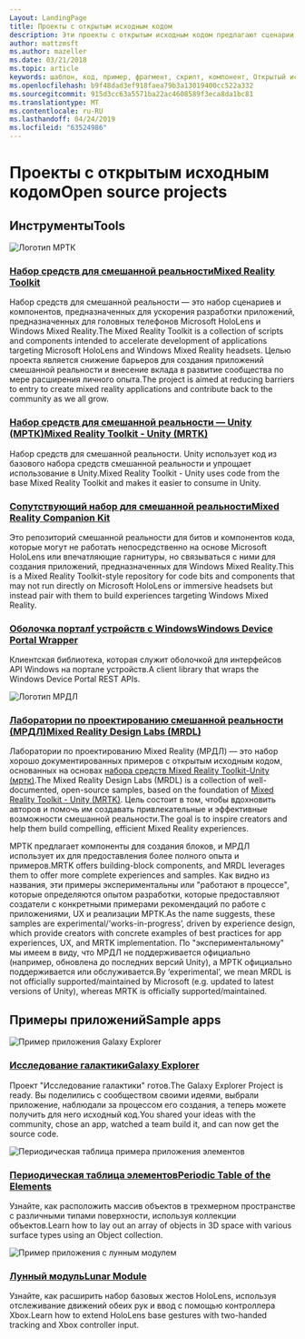 ```yaml
---
Layout: LandingPage
title: Проекты с открытым исходным кодом
description: Эти проекты с открытым исходным кодом предлагают сценарии, компоненты, примеры и примеры из разработки смешанной реальности в Майкрософт, которые помогут ускорить разработку смешанной реальности.
author: mattzmsft
ms.author: mazeller
ms.date: 03/21/2018
ms.topic: article
keywords: шаблон, код, пример, фрагмент, скрипт, компонент, Открытый исходный код, проект
ms.openlocfilehash: b9f48dad3ef918faea79b3a13019400cc522a332
ms.sourcegitcommit: 915d3cc63a5571ba22ac4608589f3eca8da1bc81
ms.translationtype: MT
ms.contentlocale: ru-RU
ms.lasthandoff: 04/24/2019
ms.locfileid: "63524986"
---
```

# <a name="open-source-projects"></a><span data-ttu-id="bdb31-104">Проекты с открытым исходным кодом</span><span class="sxs-lookup"><span data-stu-id="bdb31-104">Open source projects</span></span>

## <a name="tools"></a><span data-ttu-id="bdb31-105">Инструменты</span><span class="sxs-lookup"><span data-stu-id="bdb31-105">Tools</span></span>

![Логотип МРТК](images/MRTK_Logo_Rev.png)

### <a name="mixed-reality-toolkithttpsgithubcommicrosoftholotoolkit"></a>[<span data-ttu-id="bdb31-107">Набор средств для смешанной реальности</span><span class="sxs-lookup"><span data-stu-id="bdb31-107">Mixed Reality Toolkit</span></span>](https://github.com/microsoft/HoloToolkit)

<span data-ttu-id="bdb31-108">Набор средств для смешанной реальности — это набор сценариев и компонентов, предназначенных для ускорения разработки приложений, предназначенных для головных телефонов Microsoft HoloLens и Windows Mixed Reality.</span><span class="sxs-lookup"><span data-stu-id="bdb31-108">The Mixed Reality Toolkit is a collection of scripts and components intended to accelerate development of applications targeting Microsoft HoloLens and Windows Mixed Reality headsets.</span></span> <span data-ttu-id="bdb31-109">Целью проекта является снижение барьеров для создания приложений смешанной реальности и внесение вклада в развитие сообщества по мере расширения личного опыта.</span><span class="sxs-lookup"><span data-stu-id="bdb31-109">The project is aimed at reducing barriers to entry to create mixed reality applications and contribute back to the community as we all grow.</span></span> 

### <a name="mixed-reality-toolkit---unity-mrtkhttpsgithubcommicrosoftholotoolkit-unity"></a>[<span data-ttu-id="bdb31-110">Набор средств для смешанной реальности — Unity (МРТК)</span><span class="sxs-lookup"><span data-stu-id="bdb31-110">Mixed Reality Toolkit - Unity (MRTK)</span></span>](https://github.com/microsoft/HoloToolkit-Unity)

<span data-ttu-id="bdb31-111">Набор средств для смешанной реальности. Unity использует код из базового набора средств смешанной реальности и упрощает использование в Unity.</span><span class="sxs-lookup"><span data-stu-id="bdb31-111">Mixed Reality Toolkit - Unity uses code from the base Mixed Reality Toolkit and makes it easier to consume in Unity.</span></span> 

### <a name="mixed-reality-companion-kithttpsgithubcommicrosofthololenscompanionkit"></a>[<span data-ttu-id="bdb31-112">Сопутствующий набор для смешанной реальности</span><span class="sxs-lookup"><span data-stu-id="bdb31-112">Mixed Reality Companion Kit</span></span>](https://github.com/Microsoft/HoloLensCompanionKit)

<span data-ttu-id="bdb31-113">Это репозиторий смешанной реальности для битов и компонентов кода, которые могут не работать непосредственно на основе Microsoft HoloLens или впечатляющие гарнитуры, но связываться с ними для создания приложений, предназначенных для Windows Mixed Reality.</span><span class="sxs-lookup"><span data-stu-id="bdb31-113">This is a Mixed Reality Toolkit-style repository for code bits and components that may not run directly on Microsoft HoloLens or immersive headsets but instead pair with them to build experiences targeting Windows Mixed Reality.</span></span> 

### <a name="windows-device-portal-wrapperhttpsgithubcommicrosoftwindowsdeviceportalwrapper"></a>[<span data-ttu-id="bdb31-114">Оболочка порталf устройств с Windows</span><span class="sxs-lookup"><span data-stu-id="bdb31-114">Windows Device Portal Wrapper</span></span>](https://github.com/Microsoft/WindowsDevicePortalWrapper)

<span data-ttu-id="bdb31-115">Клиентская библиотека, которая служит оболочкой для интерфейсов API Windows на портале устройств.</span><span class="sxs-lookup"><span data-stu-id="bdb31-115">A client library that wraps the Windows Device Portal REST APIs.</span></span>

![Логотип МРДЛ](images/MRDL_Logo_Rev.png)

### <a name="mixed-reality-design-labs-mrdlhttpsgithubcommicrosoftmrdesignlabsunity"></a>[<span data-ttu-id="bdb31-117">Лаборатории по проектированию смешанной реальности (МРДЛ)</span><span class="sxs-lookup"><span data-stu-id="bdb31-117">Mixed Reality Design Labs (MRDL)</span></span>](https://github.com/Microsoft/MRDesignLabs_Unity)

<span data-ttu-id="bdb31-118">Лаборатории по проектированию Mixed Reality (МРДЛ) — это набор хорошо документированных примеров с открытым исходным кодом, основанных на основах [набора средств Mixed Reality Toolkit-Unity (мртк)](https://github.com/microsoft/HoloToolkit-Unity).</span><span class="sxs-lookup"><span data-stu-id="bdb31-118">The Mixed Reality Design Labs (MRDL) is a collection of well-documented, open-source samples, based on the foundation of [Mixed Reality Toolkit - Unity (MRTK)](https://github.com/microsoft/HoloToolkit-Unity).</span></span> <span data-ttu-id="bdb31-119">Цель состоит в том, чтобы вдохновить авторов и помочь им создавать привлекательные и эффективные возможности смешанной реальности.</span><span class="sxs-lookup"><span data-stu-id="bdb31-119">The goal is to inspire creators and help them build compelling, efficient Mixed Reality experiences.</span></span>

<span data-ttu-id="bdb31-120">МРТК предлагает компоненты для создания блоков, и МРДЛ использует их для предоставления более полного опыта и примеров.</span><span class="sxs-lookup"><span data-stu-id="bdb31-120">MRTK offers building-block components, and MRDL leverages them to offer more complete experiences and samples.</span></span> <span data-ttu-id="bdb31-121">Как видно из названия, эти примеры экспериментальны или "работают в процессе", которые определяются опытом разработки, которые предоставляют создатели с конкретными примерами рекомендаций по работе с приложениями, UX и реализации МРТК.</span><span class="sxs-lookup"><span data-stu-id="bdb31-121">As the name suggests, these samples are experimental/’works-in-progress’, driven by experience design, which provide creators with concrete examples of best practices for app experiences, UX, and MRTK implementation.</span></span> <span data-ttu-id="bdb31-122">По "экспериментальному" мы имеем в виду, что МРДЛ не поддерживается официально (например, обновлена до последних версий Unity), а МРТК официально поддерживается или обслуживается.</span><span class="sxs-lookup"><span data-stu-id="bdb31-122">By ‘experimental’, we mean MRDL is not officially supported/maintained by Microsoft (e.g. updated to latest versions of Unity), whereas MRTK is officially supported/maintained.</span></span>


## <a name="sample-apps"></a><span data-ttu-id="bdb31-123">Примеры приложений</span><span class="sxs-lookup"><span data-stu-id="bdb31-123">Sample apps</span></span>

![Пример приложения Galaxy Explorer](images/galaxyexplorer-tile.jpg)
### <a name="galaxy-explorergalaxy-explorermd"></a>[<span data-ttu-id="bdb31-125">Исследование галактики</span><span class="sxs-lookup"><span data-stu-id="bdb31-125">Galaxy Explorer</span></span>](galaxy-explorer.md)

<span data-ttu-id="bdb31-126">Проект "Исследование галактики" готов.</span><span class="sxs-lookup"><span data-stu-id="bdb31-126">The Galaxy Explorer Project is ready.</span></span> <span data-ttu-id="bdb31-127">Вы поделились с сообществом своими идеями, выбрали приложение, наблюдали за процессом его создания, а теперь можете получить для него исходный код.</span><span class="sxs-lookup"><span data-stu-id="bdb31-127">You shared your ideas with the community, chose an app, watched a team build it, and can now get the source code.</span></span> 

![Периодическая таблица примера приложения элементов](images/periodictableofelementsapp-tile.jpg)
### <a name="periodic-table-of-the-elementsperiodic-table-of-the-elementsmd"></a>[<span data-ttu-id="bdb31-129">Периодическая таблица элементов</span><span class="sxs-lookup"><span data-stu-id="bdb31-129">Periodic Table of the Elements</span></span>](periodic-table-of-the-elements.md)

<span data-ttu-id="bdb31-130">Узнайте, как расположить массив объектов в трехмерном пространстве с различными типами поверхности, используя коллекции объектов.</span><span class="sxs-lookup"><span data-stu-id="bdb31-130">Learn how to lay out an array of objects in 3D space with various surface types using an Object collection.</span></span>

![Пример приложения с лунным модулем](images/lunar-module-tile.png)
### <a name="lunar-modulelunar-modulemd"></a>[<span data-ttu-id="bdb31-132">Лунный модуль</span><span class="sxs-lookup"><span data-stu-id="bdb31-132">Lunar Module</span></span>](lunar-module.md)

<span data-ttu-id="bdb31-133">Узнайте, как расширить набор базовых жестов HoloLens, используя отслеживание движений обеих рук и ввод с помощью контроллера Xbox.</span><span class="sxs-lookup"><span data-stu-id="bdb31-133">Learn how to extend HoloLens base gestures with two-handed tracking and Xbox controller input.</span></span>




